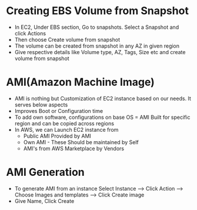 # Creating EBS Volume from Snapshot
- In EC2, Under EBS section, Go to snapshots. Select a Snapshot and click Actions
- Then choose Create volume from snapshot
- The volume can be created from snapshot in any AZ in given region
- Give respective details like Volume type, AZ, Tags, Size etc and create volume from snapshot
# AMI(Amazon Machine Image)
- AMI is nothing but Customization of EC2 instance based on our needs. It serves below aspects
- Improves Boot or Configuration time
- To add own software, configurations on base OS
= AMI Built for specific region and can be copied across regions
- In AWS, we can Launch EC2 instance from
  - Public AMI Provided by AMI
  - Own AMI - These Should be maintained by Self
  - AMI's from AWS Marketplace by Vendors
# AMI Generation
- To generate AMI from an instance Select Instance --> Click Action --> Choose Images and templates --> Click Create image
- Give Name, Click Create
